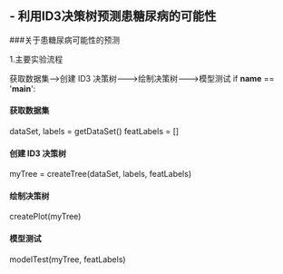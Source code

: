 ## - 利用ID3决策树预测患糖尿病的可能性
###关于患糖尿病可能性的预测

  1.主要实验流程
  
  获取数据集—->创建 ID3 决策树--->绘制决策树--->模型测试
  if __name__ == '__main__':
   #### 获取数据集
   dataSet, labels = getDataSet()
   featLabels = []
   #### 创建 ID3 决策树
   myTree = createTree(dataSet, labels, featLabels)
   #### 绘制决策树
   createPlot(myTree)
   #### 模型测试
   modelTest(myTree, featLabels)
